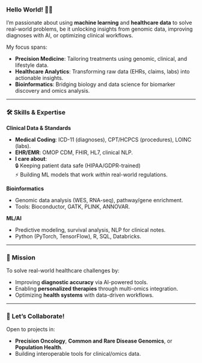 ### Hello World! 👋😊

I’m passionate about using **machine learning** and **healthcare data** to solve real-world problems, be it unlocking insights from genomic data, improving diagnoses with AI, or optimizing clinical workflows.    

My focus spans:  
- **Precision Medicine**: Tailoring treatments using genomic, clinical, and lifestyle data.  
- **Healthcare Analytics**: Transforming raw data (EHRs, claims, labs) into actionable insights.  
- **Bioinformatics**: Bridging biology and data science for biomarker discovery and omics analysis.  

---

### 🛠️ **Skills & Expertise**  
**Clinical Data & Standards**  
- **Medical Coding**: ICD-11 (diagnoses), CPT/HCPCS (procedures), LOINC (labs).  
- **EHR/EMR**: OMOP CDM, FHIR, HL7, clinical NLP.
- **I care about**:  
   🔒 Keeping patient data safe (HIPAA/GDPR-trained)  
   ⚡ Building ML models that work *within* real-world regulations.

**Bioinformatics**  
- Genomic data analysis (WES, RNA-seq), pathway/gene enrichment.  
- Tools: Bioconductor, GATK, PLINK, ANNOVAR.  

**ML/AI**  
- Predictive modeling, survival analysis, NLP for clinical notes.  
- Python (PyTorch, TensorFlow), R, SQL, Databricks.  

---

### 🌟 **Mission**  
To solve real-world healthcare challenges by:  
- Improving **diagnostic accuracy** via AI-powered tools.  
- Enabling **personalized therapies** through multi-omics integration.  
- Optimizing **health systems** with data-driven workflows.  

---

### 🤝 **Let’s Collaborate!**  
Open to projects in:  
- **Precision Oncology**, **Common and Rare Disease Genomics**, or **Population Health**.  
- Building interoperable tools for clinical/omics data.
  
